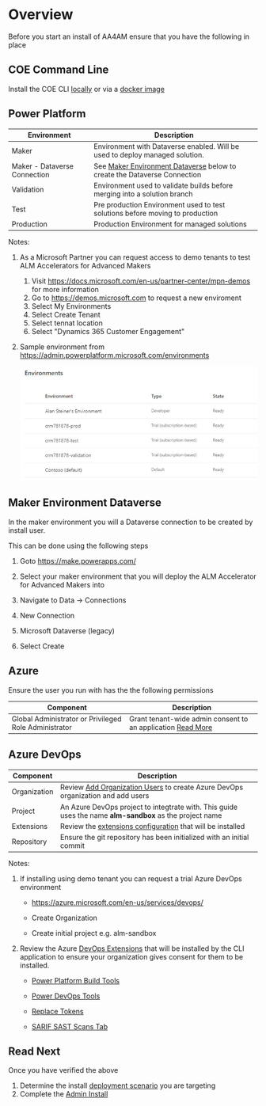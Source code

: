 # Overview

Before you start an install of AA4AM ensure that you have the following in place

## COE Command Line

Install the COE CLI [locally](../index.md#local-install) or via a [docker image](../index.md#docker-install)

## Power Platform

Environment | Description
----------- | -------------
Maker | Environment with Dataverse enabled. Will be used to deploy managed solution.
Maker - Dataverse Connection | See [Maker Environment Dataverse](#maker-environment-dataverse) below to create the Dataverse Connection
Validation | Environment used to validate builds before merging into a solution branch              |
Test | Pre production Environment used to test solutions before moving to production          |
Production | Production Environment for managed solutions                                          |

Notes:

1. As a Microsoft Partner you can request access to demo tenants to test ALM Accelerators for Advanced Makers
   1) Visit https://docs.microsoft.com/en-us/partner-center/mpn-demos for more information
   2) Go to https://demos.microsoft.com to request a new enviroment
   3) Select My Environments
   4) Select Create Tenant
   5) Select tennat location
   6) Select "Dynamics 365 Customer Engagement"
3. Sample environment from https://admin.powerplatform.microsoft.com/environments

   ![Environments](../images/environments.jpg)

## Maker Environment Dataverse

In the maker environment you will a Dataverse connection to be created by install user.

This can be done using the following steps
1. Goto https://make.powerapps.com/

2. Select your maker environment that you will deploy the ALM Accelerator for Advanced Makers into

3. Navigate to Data -> Connections

4. New Connection

5. Microsoft Dataverse (legacy)

6. Select Create

## Azure

Ensure the user you run with has the the following permissions

Component | Description
--------- | ----------
Global Administrator or Privileged Role Administrator|Grant tenant-wide admin consent to an application [Read More](https://docs.microsoft.com/en-us/azure/active-directory/manage-apps/grant-admin-consent)

## Azure DevOps

Component | Description
--------- | ----------
Organization | Review [Add Organization Users](https://docs.microsoft.com/en-us/azure/devops/organizations/accounts/add-organization-users?view=azure-devops) to create Azure DevOps organization and add users 
Project | An Azure DevOps project to integtrate with. This guide uses the name **alm-sandbox** as the project name
Extensions | Review the [extensions configuration](./config/AzureDevOpsExtensionsDetails.json) that will be installed
Repository | Ensure the git repository has been initialized with an initial commit

Notes:
1. If installing using demo tenant you can request a trial Azure DevOps environment
   - https://azure.microsoft.com/en-us/services/devops/

   - Create Organization

   - Create initial project e.g. alm-sandbox

2. Review the Azure [DevOps Extensions](../../config/AzureDevOpsExtensionsDetails.json) that will be installed by the CLI application to ensure your organization gives consent for them to be installed. 
   - [Power Platform Build Tools](https://marketplace.visualstudio.com/items?itemName=microsoft-IsvExpTools.PowerPlatform-BuildTools)

   - [Power DevOps Tools](https://marketplace.visualstudio.com/items?itemName=WaelHamze.xrm-ci-framework-build-tasks)

   - [Replace Tokens](https://marketplace.visualstudio.com/items?itemName=qetza.replacetokens)
  
   - [SARIF SAST Scans Tab](https://marketplace.visualstudio.com/items?itemName=sariftools.scans)

## Read Next

Once you have verified the above

1. Determine the install [deployment scenario](./scenarios.md) you are targeting
1. Complete the [Admin Install](./admin-install.md)
  
